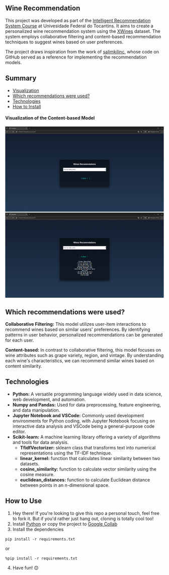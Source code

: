 ## Wine Recommendation

This project was developed as part of the [Intelligent Recommendation System Course](https://drive.google.com/file/d/17K87LtU9j7mQbs0Mdq08r84zq6Y0kNEk/view?usp=sharing) at Univesidade Federal do Tocantins. It aims to create a personalized wine recommendation system using the [XWines](https://www.kaggle.com/datasets/rogerioxavier/x-wines-slim-version) dataset. The system employs collaborative filtering and content-based recommendation techniques to suggest wines based on user preferences.

The project draws inspiration from the work of [salimkilinc](https://github.com/salimkilinc), whose code on GitHub served as a reference for implementing the recommendation models.

## Summary

- [Visualization](#visualization-of-the-content-based-model)
- [Which recommendations were used?](#which-recommendations-were-used)
- [Technologies](#technologies)
- [How to Install](#how-to-install)

#### Visualization of the Content-based Model

<img src='assets/images/wine_home.png'>
<img src='assets/images/wine_prediction.png'>

## Which recommendations were used?

**Collaborative Filtering:** This model utilizes user-item interactions to recommend wines based on similar users' preferences. By identifying patterns in user behavior, personalized recommendations can be generated for each user.

**Content-based:** In contrast to collaborative filtering, this model focuses on wine attributes such as grape variety, region, and vintage. By understanding each wine's characteristics, we can recommend similar wines based on content similarity.

## Technologies

* **Python:** A versatile programming language widely used in data science, web development, and automation.
* **Numpy and Pandas:** Used for data preprocessing, feature engineering, and data manipulation.
* **Jupyter Notebook and VSCode:** Commonly used development environments for Python coding, with Jupyter Notebook focusing on interactive data analysis and VSCode being a general-purpose code editor.
* **Scikit-learn:** A machine learning library offering a variety of algorithms and tools for data analysis.
    * **TfidfVectorizer:** sklearn class that transforms text into numerical representations using the TF-IDF technique.
    * **linear_kernel:** function that calculates linear similarity between two datasets.
    * **cosine_similarity:** function to calculate vector similarity using the cosine measure.
    * **euclidean_distances:** function to calculate Euclidean distance between points in an n-dimensional space.

## How to Use

1. Hey there! If you're looking to give this repo a personal touch, feel free to fork it. But if you'd rather just hang out, cloning is totally cool too!
2. Install [Python](https://www.python.org/) or copy the project to [Google Collab](https://colab.google/)
3. Install the dependencies
```
pip install -r requirements.txt
```
or
```
%pip install -r requirements.txt
```
4. Have fun! 😊
